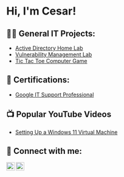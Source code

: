 <h1>Hi, I'm Cesar!

<h2>👨‍💻 General IT Projects:</h2>

  - [Active Directory Home Lab](https://github.com/joshmadakor1/Algorithms-Practice)
  - [Vulnerability Management Lab](https://github.com/joshmadakor1/Algorithms-Practice)
  - [Tic Tac Toe Computer Game](https://github.com/joshmadakor1/Algorithms-Practice)

<h2>📄 Certifications:</h2>

  - [Google IT Support Professional](https://coursera.org/share/378fa7acbe44f9583d4d1218541338b8)

<h2>📺 Popular YouTube Videos</h2>

- [Setting Up a Windows 11 Virtual Machine](https://www.youtube.com/watch?v=a83ASGn_V_s)

<h2> 🤳 Connect with me:</h2>

[<img align="left" alt="JoshMadakor | YouTube" width="22px" src="https://cdn.jsdelivr.net/npm/simple-icons@v3/icons/youtube.svg" />][youtube]
[<img align="left" alt="JoshMadakor | LinkedIn" width="22px" src="https://cdn.jsdelivr.net/npm/simple-icons@v3/icons/linkedin.svg" />][linkedin]

[youtube]: https://www.youtube.com/channel/UCvch0qtfn8YtxqJXJdSAHAA
[linkedin]: https://www.linkedin.com/in/cfuentes2001/

<!--
**CeezTheITGuy/CeezTheITGuy** is a ✨ _special_ ✨ repository because its `README.md` (this file) appears on your GitHub profile.

Here are some ideas to get you started:

- 🔭 I’m currently working on ...
- 🌱 I’m currently learning ...
- 👯 I’m looking to collaborate on ...
- 🤔 I’m looking for help with ...
- 💬 Ask me about ...
- 📫 How to reach me: ...
- 😄 Pronouns: ...
- ⚡ Fun fact: ...
-->
